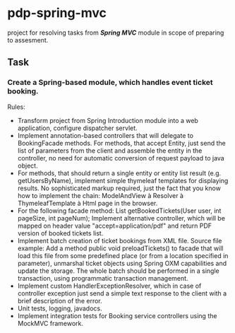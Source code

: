 # pdp-spring-mvc

project for resolving tasks from _**Spring MVC**_ module in scope of preparing to assesment.

## Task
### Create a Spring-based module, which handles event ticket booking. 

Rules:
- Transform project from Spring Introduction module into a web application, configure dispatcher servlet.
- Implement annotation-based controllers that will delegate to BookingFacade methods. For methods, that accept Entity, just send the list of parameters from the client and assemble the entity in the controller, no need for automatic conversion of request payload to java object.
- For methods, that should return a single entity or entity list result (e.g. getUsersByName), implement simple thymeleaf templates for displaying results. No sophisticated markup required, just the fact that you know how to implement the chain:
ModelAndView à Resolver à ThymeleafTemplate à Html page in the browser.
- For the following facade method:
List getBookedTickets(User user, int pageSize, int pageNum);
Implement alternative controller, which will be mapped on header value "accept=application/pdf" and return PDF version of booked tickets list. 
- Implement batch creation of ticket bookings from XML file. Source file example:
Add a method public void preloadTickets() to facade that will load this file from some predefined place (or from a location specified in parameter), unmarshal ticket objects using Spring OXM capabilities and update the storage. The whole batch should be performed in a single transaction, using programmatic transaction management.
- Implement custom HandlerExceptionResolver, which in case of controller exception just send a simple text response to the client with a brief description of the error.
- Unit tests, logging, javadocs.
- Implement integration tests for Booking service controllers using the MockMVC framework.
